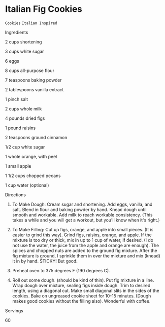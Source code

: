 # Italian Fig Cookies

`Cookies` `Italian Inspired`

 

  Ingredients  

  2 cups shortening

3 cups white sugar

6 eggs

8 cups all-purpose flour

7 teaspoons baking powder

2 tablespoons vanilla extract

1 pinch salt

2 cups whole milk

4 pounds dried figs

1 pound raisins

2 teaspoons ground cinnamon

1/2 cup white sugar

1 whole orange, with peel

1 small apple

1 1/2 cups chopped pecans

1 cup water (optional)

  

   Directions  

  1. To Make Dough: Cream sugar and shortening. Add eggs, vanilla, and salt. Blend in flour and baking powder by hand. Knead dough until smooth and workable. Add milk to reach workable consistency. (This takes a while and you will get a workout, but you'll know when it's right.)

 2. To Make Filling: Cut up figs, orange, and apple into small pieces. (It is easier to grind this way). Grind figs, raisins, orange, and apple. If the mixture is too dry or thick, mix in up to 1 cup of water, if desired. (I do not use the water, the juice from the apple and orange are enough). The spices and chopped nuts are added to the ground fig mixture. After the fig mixture is ground, I sprinkle them in over the mixture and mix (knead) it in by hand. STICKY! But good.

 3. Preheat oven to 375 degrees F (190 degrees C).

 4. Roll out some dough. (should be kind of thin). Put fig mixture in a line. Wrap dough over mixture, sealing figs inside dough. Trim to desired length, using a diagonal cut. Make small diagonal slits in the sides of the cookies. Bake on ungreased cookie sheet for 10-15 minutes. (Dough makes good cookies without the filling also). Wonderful with coffee.

  

   Servings  

  60  

 
